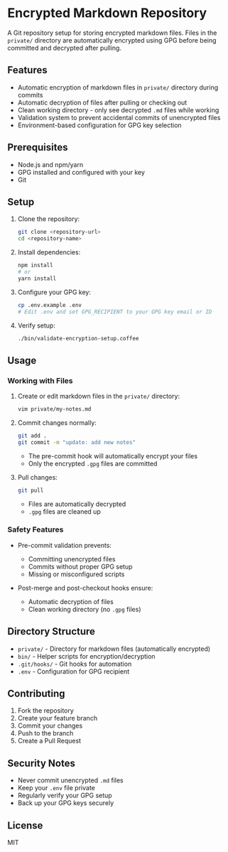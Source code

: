 # Encrypted Markdown Repository

A Git repository setup for storing encrypted markdown files. Files in the `private/` directory are automatically encrypted using GPG before being committed and decrypted after pulling.

## Features

- Automatic encryption of markdown files in `private/` directory during commits
- Automatic decryption of files after pulling or checking out
- Clean working directory - only see decrypted `.md` files while working
- Validation system to prevent accidental commits of unencrypted files
- Environment-based configuration for GPG key selection

## Prerequisites

- Node.js and npm/yarn
- GPG installed and configured with your key
- Git

## Setup

1. Clone the repository:
   ```bash
   git clone <repository-url>
   cd <repository-name>
   ```

2. Install dependencies:
   ```bash
   npm install
   # or
   yarn install
   ```

3. Configure your GPG key:
   ```bash
   cp .env.example .env
   # Edit .env and set GPG_RECIPIENT to your GPG key email or ID
   ```

4. Verify setup:
   ```bash
   ./bin/validate-encryption-setup.coffee
   ```

## Usage

### Working with Files

1. Create or edit markdown files in the `private/` directory:
   ```bash
   vim private/my-notes.md
   ```

2. Commit changes normally:
   ```bash
   git add .
   git commit -m "update: add new notes"
   ```
   - The pre-commit hook will automatically encrypt your files
   - Only the encrypted `.gpg` files are committed

3. Pull changes:
   ```bash
   git pull
   ```
   - Files are automatically decrypted
   - `.gpg` files are cleaned up

### Safety Features

- Pre-commit validation prevents:
  - Committing unencrypted files
  - Commits without proper GPG setup
  - Missing or misconfigured scripts

- Post-merge and post-checkout hooks ensure:
  - Automatic decryption of files
  - Clean working directory (no `.gpg` files)

## Directory Structure

- `private/` - Directory for markdown files (automatically encrypted)
- `bin/` - Helper scripts for encryption/decryption
- `.git/hooks/` - Git hooks for automation
- `.env` - Configuration for GPG recipient

## Contributing

1. Fork the repository
2. Create your feature branch
3. Commit your changes
4. Push to the branch
5. Create a Pull Request

## Security Notes

- Never commit unencrypted `.md` files
- Keep your `.env` file private
- Regularly verify your GPG setup
- Back up your GPG keys securely

## License

MIT

